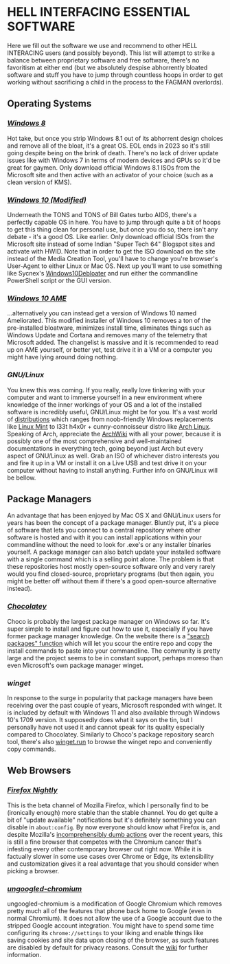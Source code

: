 # **HELL INTERFACING ESSENTIAL SOFTWARE**

Here we fill out the software we use and recommend to other HELL INTERACING users (and possibly beyond). This list will attempt to strike a balance between proprietary software and free software, there's no favoritism at either end (but we absolutely despise abhorrently bloated software and stuff you have to jump through countless hoops in order to get working without sacrificing a child in the process to the FAGMAN overlords).

## **Operating Systems**

### *[Windows 8](https://www.microsoft.com/en-us/software-download/windows8ISO)*
Hot take, but once you strip Windows 8.1 out of its abhorrent design choices and remove all of the bloat, it's a great OS. EOL ends in 2023 so it's still going despite being on the brink of death. There's no lack of driver update issues like with Windows 7 in terms of modern devices and GPUs so it'd be great for gaymen. Only download official Windows 8.1 ISOs from the Microsoft site and then active with an activator of your choice (such as a clean version of KMS).

### *[Windows 10 (Modified)](https://www.microsoft.com/de-de/software-download/windows10)*
Underneath the TONS and TONS of Bill Gates turbo AIDS, there's a perfectly capable OS in here. You have to jump through quite a bit of hoops to get this thing clean for personal use, but once you do so, there isn't any debate - it's a good OS. Like earlier. Only download official ISOs from the Microsoft site instead of some Indian "Super Tech 64" Blogspot sites and activate with HWID. Note that in order to get the ISO download on the site instead of the Media Creation Tool, you'll have to change you're browser's User-Agent to either Linux or Mac OS. Next up you'll want to use something like Sycnex's [Windows10Debloater](https://github.com/Sycnex/Windows10Debloater) and run either the commandline PowerShell script or the GUI version.

### *[Windows 10 AME](https://ameliorated.info/)*
...alternatively you can instead get a version of Windows 10 named Ameliorated. This modified installer of Windows 10 removes a ton of the pre-installed bloatware, minimizes install time, eliminates things such as Windows Update and Cortana and removes many of the telemetry that Microsoft added. The changelist is massive and it is recommended to read up on AME yourself, or better yet, test drive it in a VM or a computer you might have lying around doing nothing.

### *GNU/Linux*
You knew this was coming. If you really, really love tinkering with your computer and want to immerse yourself in a new environment where knowledge of the inner workings of your OS and a lot of the installed software is incredibly useful, GNU/Linux might be for you. It's a vast world of [distributions](https://distrowatch.com/) which ranges from noob-friendly Windows replacements like [Linux Mint](https://linuxmint.com/) to l33t h4x0r + cunny-connoisseur distro like [Arch Linux](https://archlinux.org/). Speaking of Arch, appreciate the [ArchWiki](https://wiki.archlinux.org/) with all your power, because it is possibly one of the most comprehensive and well-maintained documentations in everything tech, going beyond just Arch but every aspect of GNU/Linux as well. Grab an ISO of whichever distro interests you and fire it up in a VM or install it on a Live USB and test drive it on your computer without having to install anything. Further info on GNU/Linux will be bellow.

## **Package Managers**
An advantage that has been enjoyed by Mac OS X and GNU/Linux users for years has been the concept of a package manager. Bluntly put, it's a piece of software that lets you connect to a central repository where other software is hosted and with it you can install applications within your commandline without the need to look for .exe's or any installer binaries yourself. A package manager can also batch update your installed software with a single command which is a selling point alone. The problem is that these repositories host mostly open-source software only and very rarely would you find closed-source, proprietary programs (but then again, you might be better off without them if there's a good open-source alternative instead).

### *[Chocolatey](https://chocolatey.org/)*
Choco is probably the largest package manager on Windows so far. It's super simple to install and figure out how to use it, especially if you have former package manager knowledge. On the website there is a ["search packages" function](https://community.chocolatey.org/packages) which will let you scour the entire repo and copy the install commands to paste into your commandline. The community is pretty large and the project seems to be in constant support, perhaps moreso than even Microsoft's own package manager winget.

### *winget*
In response to the surge in popularity that package managers have been receiving over the past couple of years, Microsoft responded with winget. It is included by default with Windows 11 and also available through Windows 10's 1709 version. It supposedly does what it says on the tin, but I personally have not used it and cannot speak for its quality especially compared to Chocolatey. Similarly to Choco's package repository search tool, there's also [winget.run](https://winget.run/) to browse the winget repo and conveniently copy commands.

## **Web Browsers**

### *[Firefox Nightly](https://www.mozilla.org/en-US/firefox/channel/desktop/)*
This is the beta channel of Mozilla Firefox, which I personally find to be (ironically enough) more stable than the stable channel. You do get quite a bit of "update available" notifications but it's definitely something you can disable in `about:config`. By now everyone should know what Firefox is, and despite Mozilla's [incomprehensibly dumb actions](https://blog.mozilla.org/en/mozilla/we-need-more-than-deplatforming/) over the recent years, this is still a fine browser that competes with the Chromium cancer that's infesting every other contemporary browser out right now. While it is factually slower in some use cases over Chrome or Edge, its extensibility and customization gives it a real advantage that you should consider when picking a browser.

### *[ungoogled-chromium](https://github.com/Eloston/ungoogled-chromium)*
ungoogled-chromium is a modification of Google Chromium which removes pretty much all of the features that phone back home to Google (even in normal Chromium). It does not allow the use of a Google account due to the stripped Google account integration. You might have to spend some time configuring its `chrome://settings` to your liking and enable things like saving cookies and site data upon closing of the browser, as such features are disabled by default for privacy reasons. Consult the [wiki](https://ungoogled-software.github.io/ungoogled-chromium-wiki/) for further information.